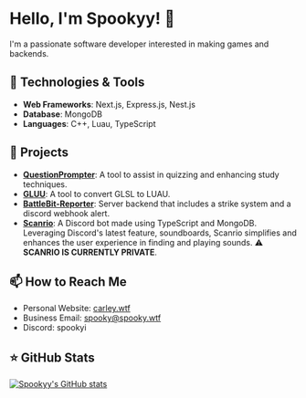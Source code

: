 # Hello, I'm Spookyy! 👋

I'm a passionate software developer interested in making games and backends.

## 🔭 Technologies & Tools

- **Web Frameworks**: Next.js, Express.js, Nest.js
- **Database**: MongoDB
- **Languages**: C++, Luau, TypeScript

## 💼 Projects

- **[QuestionPrompter](https://github.com/Spoookyyy/QuestionPrompter)**: A tool to assist in quizzing and enhancing study techniques.
- **[GLUU](https://github.com/Spoookyyy/GLLU)**: A tool to convert GLSL to LUAU.
- **[BattleBit-Reporter](https://github.com/Spoookyyy/BattleBit-Reporting)**: Server backend that includes a strike system and a discord webhook alert.
- **[Scanrio](https://github.com/Spoookyyy/Scanrio)**: A Discord bot made using TypeScript and MongoDB. Leveraging Discord's latest feature, soundboards, Scanrio simplifies and enhances the user experience in finding and playing sounds. ⚠️ **SCANRIO IS CURRENTLY PRIVATE**.

## 📫 How to Reach Me

- Personal Website: [carley.wtf](https://carley.wtf)
- Business Email: spooky@spooky.wtf
- Discord: spookyi

## ⭐ GitHub Stats

[![Spookyy's GitHub stats](https://github-readme-stats.vercel.app/api?username=Spookyy&show_icons=true&theme=radical)](https://github.com/Spookyy)


